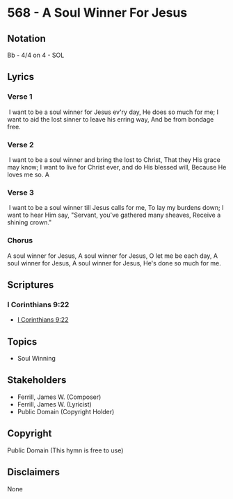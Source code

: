 # 568 - A Soul Winner For Jesus

## Notation

Bb - 4/4 on 4 - SOL

## Lyrics

### Verse 1

 I want to be a soul winner for Jesus ev'ry day, He does so much for me; I want to aid the lost sinner to leave his erring way, And be from bondage free.

### Verse 2

 I want to be a soul winner and bring the lost to Christ, That they His grace may know; I want to live for Christ ever, and do His blessed will, Because He loves me so. A

### Verse 3

 I want to be a soul winner till Jesus calls for me, To lay my burdens down; I want to hear Him say, "Servant, you've gathered many sheaves, Receive a shining crown."

### Chorus

A soul winner for Jesus, A soul winner for Jesus, O let me be each day, A soul winner for Jesus, A soul winner for Jesus, He's done so much for me. 


## Scriptures

### I Corinthians 9:22

- [I Corinthians 9:22](https://www.biblegateway.com/passage/?search=I%20Corinthians%209%3A22)


## Topics

- Soul Winning

## Stakeholders

- Ferrill, James W. (Composer)
- Ferrill, James W. (Lyricist)
- Public Domain (Copyright Holder)

## Copyright

Public Domain
(This hymn is free to use)

## Disclaimers

None

